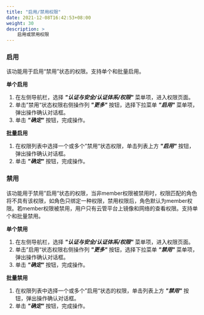 ```yaml
---
title: "启用/禁用权限"
date: 2021-12-08T16:42:53+08:00
weight: 30
description: >
    启用或禁用权限
---
```


### 启用

该功能用于启用“禁用”状态的权限。支持单个和批量启用。

**单个启用**

1. 在左侧导航栏，选择 **_"认证与安全/认证体系/权限"_** 菜单项，进入权限页面。
2. 单击”禁用“状态权限右侧操作列 **_"更多"_** 按钮，选择下拉菜单 **_"启用"_** 菜单项，弹出操作确认对话框。
2. 单击 **_"确定"_** 按钮，完成操作。

**批量启用**

1. 在权限列表中选择一个或多个”禁用“状态权限，单击列表上方 **_"启用"_** 按钮，弹出操作确认对话框。
2. 单击 **_"确定"_** 按钮，完成操作。

### 禁用

该功能用于禁用”启用“状态的权限，当非member权限被禁用时，权限匹配的角色将不具有该权限，如角色只绑定一种权限，禁用权限后，角色默认为member权限。若member权限被禁用，用户只有云管平台上镜像和网络的查看权限。支持单个和批量禁用。

**单个禁用**

1. 在左侧导航栏，选择 **_"认证与安全/认证体系/权限"_** 菜单项，进入权限页面。
2. 单击”启用“状态权限右侧操作列 **_"更多"_** 按钮，选择下拉菜单 **_"禁用"_** 菜单项，弹出操作确认对话框。
2. 单击 **_"确定"_** 按钮，完成操作。

**批量禁用**

1. 在权限列表中选择一个或多个”启用“状态的权限，单击列表上方 **_"禁用"_** 按钮，弹出操作确认对话框。
2. 单击 **_"确定"_** 按钮，完成操作。
